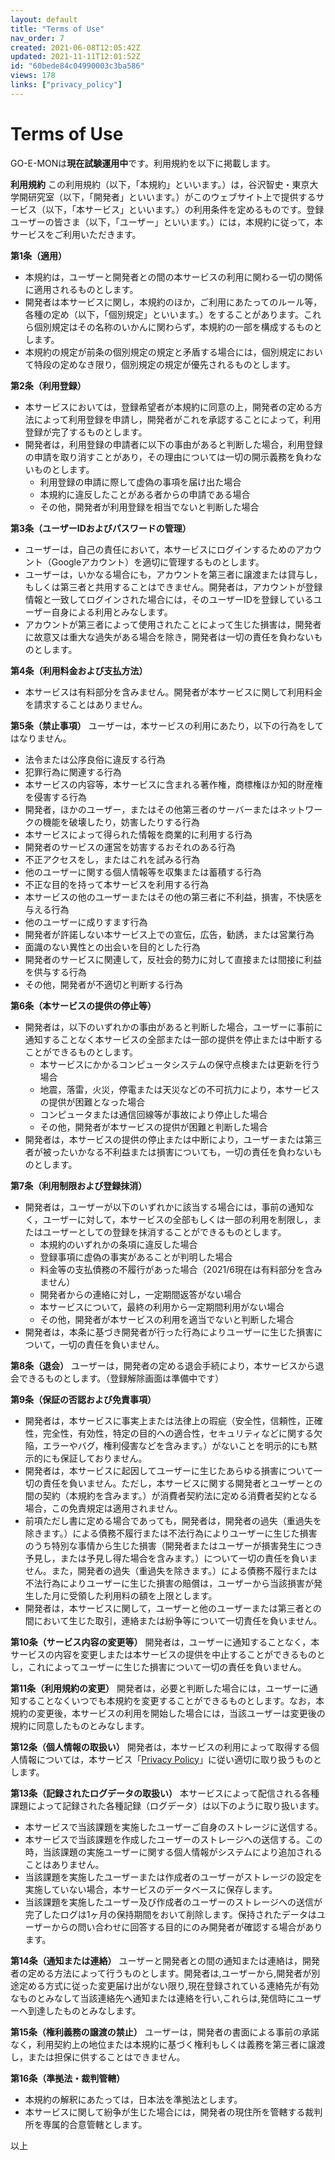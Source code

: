 ```yaml
---
layout: default
title: "Terms of Use"
nav_order: 7
created: 2021-06-08T12:05:42Z
updated: 2021-11-11T12:01:52Z
id: "60bede84c04990003c3ba586"
views: 178
links: ["privacy_policy"]
---
```


# Terms of Use

GO-E-MONは**現在試験運用中**です。利用規約を以下に掲載します。

**利用規約**
この利用規約（以下，「本規約」といいます。）は，谷沢智史・東京大学開研究室（以下，「開発者」といいます。）がこのウェブサイト上で提供するサービス（以下，「本サービス」といいます。）の利用条件を定めるものです。登録ユーザーの皆さま（以下，「ユーザー」といいます。）には，本規約に従って，本サービスをご利用いただきます。

**第1条（適用）**
- 本規約は，ユーザーと開発者との間の本サービスの利用に関わる一切の関係に適用されるものとします。
- 開発者は本サービスに関し，本規約のほか，ご利用にあたってのルール等，各種の定め（以下，「個別規定」といいます。）をすることがあります。これら個別規定はその名称のいかんに関わらず，本規約の一部を構成するものとします。
- 本規約の規定が前条の個別規定の規定と矛盾する場合には，個別規定において特段の定めなき限り，個別規定の規定が優先されるものとします。

**第2条（利用登録）**
- 本サービスにおいては，登録希望者が本規約に同意の上，開発者の定める方法によって利用登録を申請し，開発者がこれを承認することによって，利用登録が完了するものとします。
- 開発者は，利用登録の申請者に以下の事由があると判断した場合，利用登録の申請を取り消すことがあり，その理由については一切の開示義務を負わないものとします。
  - 利用登録の申請に際して虚偽の事項を届け出た場合
  - 本規約に違反したことがある者からの申請である場合
  - その他，開発者が利用登録を相当でないと判断した場合

**第3条（ユーザーIDおよびパスワードの管理）**
- ユーザーは，自己の責任において，本サービスにログインするためのアカウント（Googleアカウント）を適切に管理するものとします。
- ユーザーは，いかなる場合にも，アカウントを第三者に譲渡または貸与し，もしくは第三者と共用することはできません。開発者は，アカウントが登録情報と一致してログインされた場合には，そのユーザーIDを登録しているユーザー自身による利用とみなします。
- アカウントが第三者によって使用されたことによって生じた損害は，開発者に故意又は重大な過失がある場合を除き，開発者は一切の責任を負わないものとします。

**第4条（利用料金および支払方法）**
- 本サービスは有料部分を含みません。開発者が本サービスに関して利用料金を請求することはありません。

**第5条（禁止事項）**
ユーザーは，本サービスの利用にあたり，以下の行為をしてはなりません。
- 法令または公序良俗に違反する行為
- 犯罪行為に関連する行為
- 本サービスの内容等，本サービスに含まれる著作権，商標権ほか知的財産権を侵害する行為
- 開発者，ほかのユーザー，またはその他第三者のサーバーまたはネットワークの機能を破壊したり，妨害したりする行為
- 本サービスによって得られた情報を商業的に利用する行為
- 開発者のサービスの運営を妨害するおそれのある行為
- 不正アクセスをし，またはこれを試みる行為
- 他のユーザーに関する個人情報等を収集または蓄積する行為
- 不正な目的を持って本サービスを利用する行為
- 本サービスの他のユーザーまたはその他の第三者に不利益，損害，不快感を与える行為
- 他のユーザーに成りすます行為
- 開発者が許諾しない本サービス上での宣伝，広告，勧誘，または営業行為
- 面識のない異性との出会いを目的とした行為
- 開発者のサービスに関連して，反社会的勢力に対して直接または間接に利益を供与する行為
- その他，開発者が不適切と判断する行為

**第6条（本サービスの提供の停止等）**
- 開発者は，以下のいずれかの事由があると判断した場合，ユーザーに事前に通知することなく本サービスの全部または一部の提供を停止または中断することができるものとします。
  - 本サービスにかかるコンピュータシステムの保守点検または更新を行う場合
  - 地震，落雷，火災，停電または天災などの不可抗力により，本サービスの提供が困難となった場合
  - コンピュータまたは通信回線等が事故により停止した場合
  - その他，開発者が本サービスの提供が困難と判断した場合
- 開発者は，本サービスの提供の停止または中断により，ユーザーまたは第三者が被ったいかなる不利益または損害についても，一切の責任を負わないものとします。

**第7条（利用制限および登録抹消）**
- 開発者は，ユーザーが以下のいずれかに該当する場合には，事前の通知なく，ユーザーに対して，本サービスの全部もしくは一部の利用を制限し，またはユーザーとしての登録を抹消することができるものとします。
  - 本規約のいずれかの条項に違反した場合
  - 登録事項に虚偽の事実があることが判明した場合
  - 料金等の支払債務の不履行があった場合（2021/6現在は有料部分を含みません）
  - 開発者からの連絡に対し，一定期間返答がない場合
  - 本サービスについて，最終の利用から一定期間利用がない場合
  - その他，開発者が本サービスの利用を適当でないと判断した場合
- 開発者は，本条に基づき開発者が行った行為によりユーザーに生じた損害について，一切の責任を負いません。

**第8条（退会）**
ユーザーは，開発者の定める退会手続により，本サービスから退会できるものとします。（登録解除画面は準備中です）

**第9条（保証の否認および免責事項）**
- 開発者は，本サービスに事実上または法律上の瑕疵（安全性，信頼性，正確性，完全性，有効性，特定の目的への適合性，セキュリティなどに関する欠陥，エラーやバグ，権利侵害などを含みます。）がないことを明示的にも黙示的にも保証しておりません。
- 開発者は，本サービスに起因してユーザーに生じたあらゆる損害について一切の責任を負いません。ただし，本サービスに関する開発者とユーザーとの間の契約（本規約を含みます。）が消費者契約法に定める消費者契約となる場合，この免責規定は適用されません。
- 前項ただし書に定める場合であっても，開発者は，開発者の過失（重過失を除きます。）による債務不履行または不法行為によりユーザーに生じた損害のうち特別な事情から生じた損害（開発者またはユーザーが損害発生につき予見し，または予見し得た場合を含みます。）について一切の責任を負いません。また，開発者の過失（重過失を除きます。）による債務不履行または不法行為によりユーザーに生じた損害の賠償は，ユーザーから当該損害が発生した月に受領した利用料の額を上限とします。
- 開発者は，本サービスに関して，ユーザーと他のユーザーまたは第三者との間において生じた取引，連絡または紛争等について一切責任を負いません。

**第10条（サービス内容の変更等）**
開発者は，ユーザーに通知することなく，本サービスの内容を変更しまたは本サービスの提供を中止することができるものとし，これによってユーザーに生じた損害について一切の責任を負いません。

**第11条（利用規約の変更）**
開発者は，必要と判断した場合には，ユーザーに通知することなくいつでも本規約を変更することができるものとします。なお，本規約の変更後，本サービスの利用を開始した場合には，当該ユーザーは変更後の規約に同意したものとみなします。

**第12条（個人情報の取扱い）**
開発者は，本サービスの利用によって取得する個人情報については，本サービス「[Privacy Policy](Privacy_Policy/)」に従い適切に取り扱うものとします。

**第13条（記録されたログデータの取扱い）**
本サービスによって配信される各種課題によって記録された各種記録（ログデータ）は以下のように取り扱います。
- 本サービスで当該課題を実施したユーザーご自身のストレージに送信する。
- 本サービスで当該課題を作成したユーザーのストレージへの送信する。この時，当該課題の実施ユーザーに関する個人情報がシステムにより追加されることはありません。
- 当該課題を実施したユーザーまたは作成者のユーザーがストレージの設定を実施していない場合，本サービスのデータベースに保存します。
- 当該課題を実施したユーザー及び作成者のユーザーのストレージへの送信が完了したログは1ヶ月の保持期間をおいて削除します。保持されたデータはユーザーからの問い合わせに回答する目的にのみ開発者が確認する場合があります。

**第14条（通知または連絡）**
ユーザーと開発者との間の通知または連絡は，開発者の定める方法によって行うものとします。開発者は,ユーザーから,開発者が別途定める方式に従った変更届け出がない限り,現在登録されている連絡先が有効なものとみなして当該連絡先へ通知または連絡を行い,これらは,発信時にユーザーへ到達したものとみなします。

**第15条（権利義務の譲渡の禁止）**
ユーザーは，開発者の書面による事前の承諾なく，利用契約上の地位または本規約に基づく権利もしくは義務を第三者に譲渡し，または担保に供することはできません。

**第16条（準拠法・裁判管轄）**
- 本規約の解釈にあたっては，日本法を準拠法とします。
- 本サービスに関して紛争が生じた場合には，開発者の現住所を管轄する裁判所を専属的合意管轄とします。

以上

